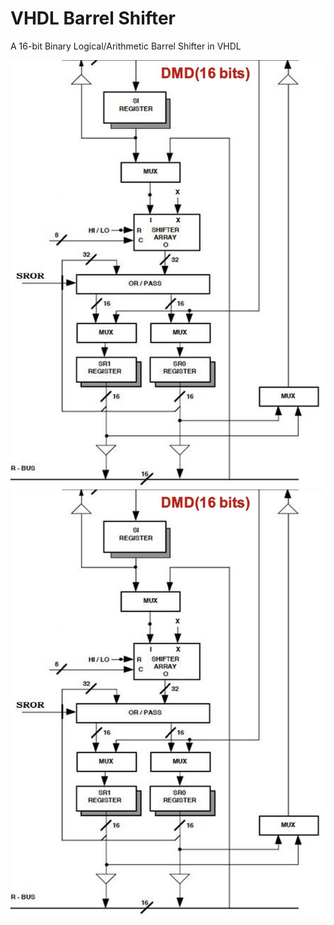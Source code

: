 # VHDL Barrel Shifter
A 16-bit Binary Logical/Arithmetic Barrel Shifter in VHDL

<div>
  <img src="https://github.com/pjquesada/VHDL_Barrel_Shifter/blob/main/barrel_shifter_diag.jpg?raw=true" title="Barrel Shifter Diagram">
</div>

<div>
  <img src="https://github.com/pjquesada/VHDL_Barrel_Shifter/blob/main/barrel_shifter_diag.jpg?raw=true" title="Barrel Shifter Diagram">
</div>

